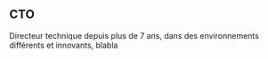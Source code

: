 ## CTO

Directeur technique depuis plus de 7 ans, dans des environnements différents et innovants, blabla

